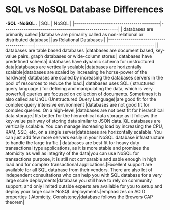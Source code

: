 # SQL vs NoSQL Database Differences
-**SQL** 
-**NoSQL** .
| SQL                                      | NoSQL                                                  | 
|------------------------------------------|--------------------------------------------------------|
| databases are primarily called           |database are primarily called as non-relational or distributed database|
|as Relational Databases                   | 
|------------------------------------------|----------------------------------------------------------| 
|  databases are table based databases  |databases are document based, key-value pairs, graph databases or wide-column stores  | databases have predefined schema| databases have dynamic schema for unstructured data|databases are vertically scalable|databases are horizontally scalable|databases are scaled by increasing he horse-power of the hardware| databases are scaled by increasing the databases servers in the pool of resources to reduce the load.| databases uses SQL ( structured query language ) for defining and manipulating the data, which is very powerful| queries are focused on collection of documents. Sometimes it is also called as UnQL (Unstructured Query Language)|are good fit for the complex query intensive environment |databases are not good fit for complex queries. On a high-level,|databases are not best fit for hierarchical data storage.|fits better for the hierarchical data storage as it follows the key-value pair way of storing data similar to JSON data.|QL databases are vertically scalable. You can manage increasing load by increasing the CPU, RAM, SSD, etc, on a single server|databases are horizontally scalable. You can just add few more servers easily in your NoSQL database infrastructure to handle the large traffic.| databases are best fit for heavy duty transactional type applications, as it is more stable and promises the atomicity as well as integrity of the data|you can use NoSQL for transactions purpose, it is still not comparable and sable enough in high load and for complex transactional applications.|Excellent support are available for all SQL database from their vendors. There are also lot of independent consultations who can help you with SQL database for a very large scale deployments|database you still have to rely on community support, and only limited outside experts are available for you to setup and deploy your large scale NoSQL deployments.|emphasizes on ACID properties ( Atomicity, Consistency|database follows the Brewers CAP theorem|